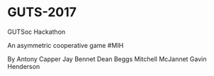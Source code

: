 # GUTS-2017
GUTSoc Hackathon

An asymmetric cooperative game #MIH

By
Antony Capper
Jay Bennet
Dean Beggs
Mitchell McJannet
Gavin Henderson
